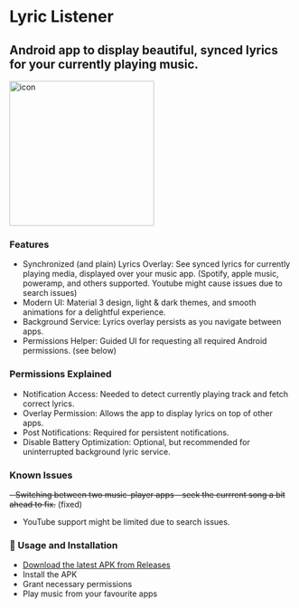 # Lyric Listener

## Android app to display beautiful, synced lyrics for your currently playing music.

<img src="https://github.com/user-attachments/assets/745ad5e3-70d2-4504-b189-c13f5eaef1bb" alt="icon" width="256" height="256"/>

### Features
- Synchronized (and plain) Lyrics Overlay: See synced lyrics for currently playing media, displayed over your music app. (Spotify, apple music, poweramp, and others supported. Youtube might cause issues due to search issues)
- Modern UI: Material 3 design, light & dark themes, and smooth animations for a delightful experience.
- Background Service: Lyrics overlay persists as you navigate between apps.
- Permissions Helper: Guided UI for requesting all required Android permissions. (see below)

 ### Permissions Explained
- Notification Access: Needed to detect currently playing track and fetch correct lyrics.
- Overlay Permission: Allows the app to display lyrics on top of other apps.
- Post Notifications: Required for persistent notifications.
- Disable Battery Optimization: Optional, but recommended for uninterrupted background lyric service.

### Known Issues 
~~- Switching between two music-player apps - seek the currrent song a bit ahead to fix.~~ (fixed) 
- YouTube support might be limited due to search issues.

### 📲 Usage and Installation
- [Download the latest APK from Releases](https://github.com/Optimuspime123/LyricsListener/releases/latest)
- Install the APK
- Grant necessary permissions
- Play music from your favourite apps


